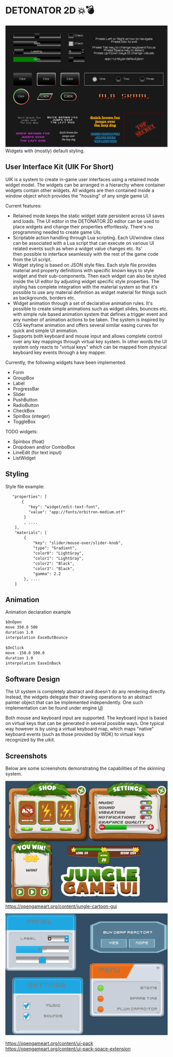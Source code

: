 DETONATOR 2D 💥💣
===================

![HUD](screens/screenshot.png "Widgets with default styling.")  
Widgets with (mostly) default styling.

## User Interface Kit (UIK For Short) ##
UIK is a system to create  in-game user interfaces using a retained mode widget model. 
The widgets can be arranged in a hierarchy where container widgets contain other widgets. 
All widgets are then contained inside a window object which provides the "housing" of any
single game UI.

Current features:
* Retained mode keeps the static widget state persistent across UI saves and loads.  The UI editor
  in the DETONATOR 2D editor can be used to place widgets and change their properties effortlessly.
  There's no programming needed to create game UIs.
* Scriptable action handling through Lua scripting. Each UI/window class can be associated with a Lua
  script that can execute on various UI related events such as when a widget value changes etc. Its'  
  then possible to interface seamlessly with the rest of the game code from the UI script.
* Widget styling is based on JSON style files. Each style file provides material and property definitions
  with specific known keys to style widget and their sub-components. Then each widget can also be
  styled inside the UI editor by adjusting widget specific style properties.
  The styling has complete integration with the material system so that it's possible to use any material
  definition as widget material for things such as backgrounds, borders etc.
* Widget animation through a set of declarative animation rules. It's possible to create simple animations
  such as widget slides, bounces etc. with simple rule based animation system that defines a trigger event
  and any number of animation actions to be taken. The system is inspired by CSS keyframe animation and 
  offers several similar easing curves for quick and simple UI animation.
* Supports both keyboard and mouse input and allows complete control over any key mappings through virtual
  key system. In other words the UI system only reacts to "virtual keys" which can be mapped from physical
  keyboard key events through a key mapper.

Currently, the following widgets have been implemented.
* Form
* GroupBox
* Label
* ProgressBar
* Slider
* PushButton
* RadioButton
* CheckBox
* SpinBox (integer)
* ToggleBox

TODO widgets:
* Spinbox (float)
* Dropdown and/or ComboBox
* LineEdit (for text input)
* ListWidget

## Styling

Style file example:

```
   "properties": [
       {
          "key": "widget/edit-text-font",
          "value": "app://fonts/orbitron-medium.otf"
        }
        , ....
    ],
    "materials": [
        {
            "key": "slider/mouse-over/slider-knob",
            "type": "Gradient",
            "color0": "LightGray",
            "color1": "LightGray",
            "color2": "Black",
            "color3": "Black",
            "gamma": 2.2
        }, ....
    ]        
```

## Animation

Animation declaration example

```
$OnOpen
move 350.0 500
duration 1.0
interpolation EaseOutBounce

$OnClick
move -150.0 500.0
duration 1.0
interpolation EaseInBack
```

## Software Design

The UI system is completely abstract and doesn't do any rendering directly.
Instead, the widgets delegate their drawing operations to an abstract painter object
that can be implemented independently. One such implementation can be found under engine [UI](../engine/ui.cpp)

Both mouse and keyboard input are supported. The keyboard input is based on virtual keys
that can be generated in several possible ways. One typical way however is by using a 
virtual keyboard map, which maps "native" keyboard events (such as those provided by WDK)
to virtual keys recognized by the uikit. 


## Screenshots 

Below are some screenshots demonstrating the capabilities of the skinning system.

![Custom Style](screens/jungle.png "UI system screenshot with custom style")  
https://opengameart.org/content/jungle-cartoon-gui

![Custom Style](screens/kenney.png "UI system screenshot with custom style")

https://opengameart.org/content/ui-pack  
https://opengameart.org/content/ui-pack-space-extension
